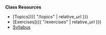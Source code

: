 **Class Resources**

- [Topics]({{ "/topics" | relative_url }})
- [Exercises]({{ "/exercises" | relative_url }})
- [Syllabus](#)
